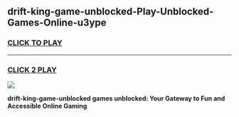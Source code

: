 
## drift-king-game-unblocked-Play-Unblocked-Games-Online-u3ype
<h3>
<a href="https://premium76.site?title=drift-king-game-unblocked&ref=24A">CLICK TO PLAY</a></h3>
<hr>

<h3>
<a href="https://premium76.site?title=drift-king-game-unblocked&ref=24A">CLICK 2 PLAY</a>
  
</h3>

<a href="https://premium76.site?title=drift-king-game-unblocked&ref=24A"><img src="https://clearcache.store/games.png"></a>


**drift-king-game-unblocked games unblocked: Your Gateway to Fun and Accessible Online Gaming**
